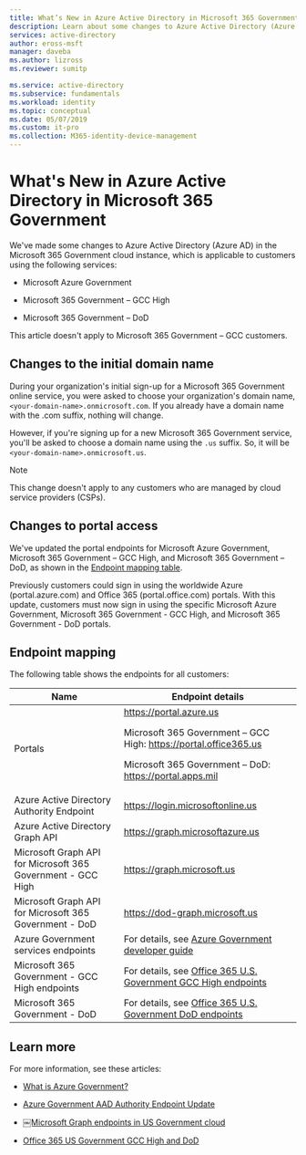 ```yaml
---
title: What’s New in Azure Active Directory in Microsoft 365 Government - Azure Active Directory | Microsoft Docs
description: Learn about some changes to Azure Active Directory (Azure AD) in the Microsoft 365 Government cloud instance, which might impact you.
services: active-directory
author: eross-msft
manager: daveba
ms.author: lizross
ms.reviewer: sumitp

ms.service: active-directory
ms.subservice: fundamentals
ms.workload: identity
ms.topic: conceptual
ms.date: 05/07/2019
ms.custom: it-pro
ms.collection: M365-identity-device-management
---
```


# What's New in Azure Active Directory in Microsoft 365 Government

We've made some changes to Azure Active Directory (Azure AD) in the Microsoft 365 Government cloud instance, which is applicable to customers using the following services:

- Microsoft Azure Government

- Microsoft 365 Government – GCC High

- Microsoft 365 Government – DoD

This article doesn't apply to Microsoft 365 Government – GCC customers.

## Changes to the initial domain name

During your organization's initial sign-up for a Microsoft 365 Government online service, you were asked to choose your organization's domain name, `<your-domain-name>.onmicrosoft.com`. If you already have a domain name with the .com suffix, nothing will change.

However, if you're signing up for a new Microsoft 365 Government service, you'll be asked to choose a domain name using the `.us` suffix. So, it will be `<your-domain-name>.onmicrosoft.us`.

>[!Note]
>This change doesn't apply to any customers who are managed by cloud service providers (CSPs).

## Changes to portal access

We've updated the portal endpoints for Microsoft Azure Government, Microsoft 365 Government – GCC High, and Microsoft 365 Government – DoD, as shown in the [Endpoint mapping table](#endpoint-mapping).

Previously customers could sign in using the worldwide Azure (portal.azure.com) and Office 365 (portal.office.com) portals. With this update, customers must now sign in using the specific Microsoft Azure Government, Microsoft 365 Government - GCC High, and Microsoft 365 Government - DoD portals.

## Endpoint mapping
The following table shows the endpoints for all customers:

| Name | Endpoint details |
|------|------------------|
| Portals | https://portal.azure.us<p>Microsoft 365 Government – GCC High: https://portal.office365.us<p>Microsoft 365 Government – DoD: https://portal.apps.mil |
| Azure Active Directory Authority Endpoint | https://login.microsoftonline.us |
| Azure Active Directory Graph API | https://graph.microsoftazure.us |
| Microsoft Graph API for Microsoft 365 Government - GCC High | https://graph.microsoft.us |
| Microsoft Graph API for Microsoft 365 Government - DoD | https://dod-graph.microsoft.us |
| Azure Government services endpoints | For details, see [Azure Government developer guide](https://docs.microsoft.com/azure/azure-government/documentation-government-developer-guide) |
| Microsoft 365 Government - GCC High endpoints | For details, see [Office 365 U.S. Government GCC High endpoints](https://docs.microsoft.com/office365/enterprise/office-365-u-s-government-gcc-high-endpoints) |
| Microsoft 365 Government - DoD | For details, see [Office 365 U.S. Government DoD endpoints](https://docs.microsoft.com/office365/enterprise/office-365-u-s-government-dod-endpoints) |

## Learn more

For more information, see these articles:

- [What is Azure Government?](https://docs.microsoft.com/azure/azure-government/documentation-government-welcome)

- [Azure Government AAD Authority Endpoint Update](https://devblogs.microsoft.com/azuregov/azure-government-aad-authority-endpoint-update/)

- [￼Microsoft Graph endpoints in US Government cloud](https://developer.microsoft.com/graph/blogs/new-microsoft-graph-endpoints-in-us-government-cloud/)

- [Office 365 US Government GCC High and DoD](https://docs.microsoft.com/office365/servicedescriptions/office-365-platform-service-description/office-365-us-government/gcc-high-and-dod)